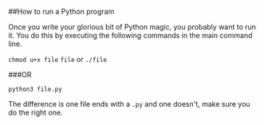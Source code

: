 ##How to run a Python program

  Once you write your glorious bit of Python magic, you probably want
to run it. You do this by executing the following commands in the main
command line.

`chmod u+x file`
`file` or `./file`

###OR

`python3 file.py`

The difference is one file ends with a `.py` and one doesn't, make
sure you do the right one.
